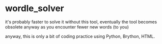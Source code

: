 # wordle_solver
it's probably faster to solve it without this tool, eventually the tool becomes obsolete anyway as you encounter fewer new words (to you)

anyway, this is only a bit of coding practice using Python, Brython, HTML.
